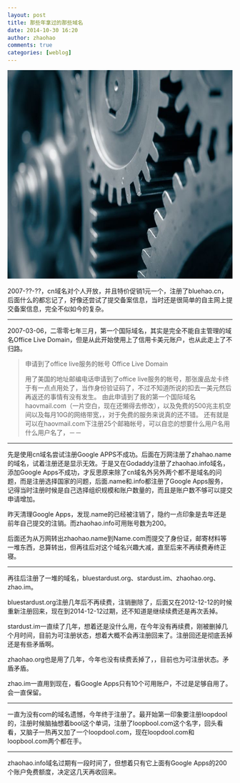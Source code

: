 ```yaml
---
layout: post
title: 那些年拿过的那些域名
date: 2014-10-30 16:20
author: zhaohao
comments: true
categories: [weblog]
---
```

<a href="/Resource/cogs.jpg"><img class="alignnone size-full wp-image-806" src="/Resource/cogs.jpg" alt="cogs" width="700" height="467" /></a>

2007-??-??，cn域名对个人开放，并且特价促销1元一个，注册了bluehao.cn，后面什么的都忘记了，好像还尝试了提交备案信息，当时还是很简单的自主网上提交备案信息，完全不似如今的复杂。

<hr />

2007-03-06，二零零七年三月，第一个国际域名，其实是完全不能自主管理的域名Office Live Domain，但是从此开始使用上了信用卡美元账户，也从此走上了不归路。

<blockquote>申请到了office live服务的帐号 Office Live Domain

用了美国的地址邮编电话申请到了office live服务的帐号，那张废品龙卡终于有一点点用处了，当作身份验证码了，不过不知道所说的扣去一美元然后再返还的事情有没有发生。 由此申请到了我的第一个国际域名haovmail.com（一片空白，现在还懒得去修改），以及免费的500兆主机空间以及每月10G的网络带宽，，对于免费的服务来说真的还不错。 还有就是可以在haovmail.com下注册25个邮箱帐号，可以自恋的想要什么用户名用什么用户名了，－－</blockquote>

<hr />

先是使用cn域名尝试注册Google APPS不成功。后面在万网注册了zhahao.name的域名，试着注册还是显示无效。于是又在Godaddy注册了zhaohao.info域名，添加Google Apps不成功，才反思原来除了cn域名外另外两个都不是域名的问题，而是注册选择国家的问题，后面.name和.info都注册了Google Apps服务，记得当时注册时候是自己选择组织规模和账户数量的，而且是账户数不够可以提交申请增加。

昨天清理Google Apps，发现.name的已经被注销了，隐约一点印象是去年还是前年自己提交的注销。而zhaohao.info可用账号数为200。

后面还为从万网转出zhaohao.name到Name.com而提交了身份证，邮寄材料等一堆东西，总算转出，但再往后对这个域名兴趣大减，直至后来不再续费寿终正寝。

<hr />

再往后注册了一堆的域名，bluestardust.org、stardust.im、zhaohao.org、zhao.im。

bluestardust.org注册几年后不再续费，注销删除了，后面又在2012-12-12的时候重新注册回来，现在到2014-12-12过期，还不知道是继续续费还是再次丢掉。

stardust.im一直续了几年，想着还是没什么用，在今年没有再续费，刚被删掉几个月时间，目前为可注册状态，想着大概不会再注册回来了。注册回还是彻底丢掉还是有些矛盾啊。

zhaohao.org也是用了几年，今年也没有续费丢掉了，，目前也为可注册状态。矛盾矛盾。

zhao.im一直用到现在，看Google Apps只有10个可用账户，不过是足够自用了。会一直保留。

<hr />

一直为没有com的域名遗憾，今年终于注册了。最开始第一印象要注册loopdool的，注册时候脑抽想着bool这个单词，注册了loopbool.com这个名字，回头看看，又脑子一热再又加了一个loopdool.com，现在loopdool.com和loopbool.com两个都在手。

<hr />

zhaohao.info域名过期有一段时间了，但想着只有它上面有Google Apps的200个账户免费额度，决定这几天再收回来。
